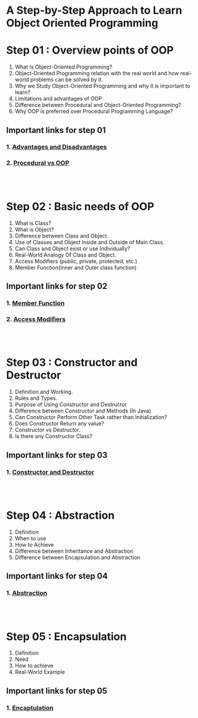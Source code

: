 
# A Step-by-Step Approach to Learn Object Oriented Programming

# Step 01 : Overview points of OOP

1. What Is Object-Oriented Programming?
2. Object-Oriented Programming relation with the real world and how real-world problems can be solved by it.
3. Why we Study Object-Oriented Programming and why it is important to learn?
4. Limitations and advantages of OOP
5. Difference between Procedural and Object-Oriented Programming?
6. Why OOP is preferred over Procedural Programming Language?

## Important links for step 01
### 1. [Advantages and Disadvantages](https://www.linkedin.com/advice/1/what-advantages-disadvantages-object-oriented-k0nlf)
### 2. [Procedural vs OOP](https://www.geeksforgeeks.org/differences-between-procedural-and-object-oriented-programming/)

<br><br>

# Step 02 : Basic needs of OOP

1. What is Class?
2. What is Object?
3. Difference between Class and Object.
4. Use of Classes and Object Inside and Outside of Main Class.
5. Can Class and Object exist or use Individually?
6. Real-World Analogy Of Class and Object.
7. Access Modifiers (public, private, protected, etc.)
8. Member Function(Inner and Outer class function)

## Important links for step 02

### 1. [Member Function](https://www.trytoprogram.com/cplusplus-programming/class-and-functions/)
### 2. [Access Modifiers](https://www.trytoprogram.com/cplusplus-programming/access-specifiers/)
<br><br>
# Step 03 : Constructor and Destructor 

1. Definition and Working.
2. Rules and Types.
3. Purpose of Using Constructor and Destructor
4. Difference between Constructor and Methods (In Java)
5. Can Constructor Perform Other Task rather than Initialization?
6. Does Constructor Return any value?
7. Constructor vs Destructor.
8. Is there any Constructor Class?

## Important links for step 03

### 1. [Constructor and Destructor](https://www.geeksforgeeks.org/constructors-c/)

<br><br>

# Step 04 : Abstraction 
1. Definition
2. When to use
3. How to Achieve
4. Difference between Inheritance and Abstraction
5. Difference between Encapsulation and Abstraction

## Important links for step 04

### 1. [Abstraction](https://www.geeksforgeeks.org/abstraction-in-cpp/)

<br><br>

# Step 05 : Encapsulation

1. Definition
2. Need
3. How to achieve
4. Real-World Example

## Important links for step 05


### 1. [Encaptulation](https://www.udacity.com/blog/2021/09/cpp-encapsulation-an-overview.html#:~:text=In%20C%2B%2B%2C%20encapsulation%20involves,1)
